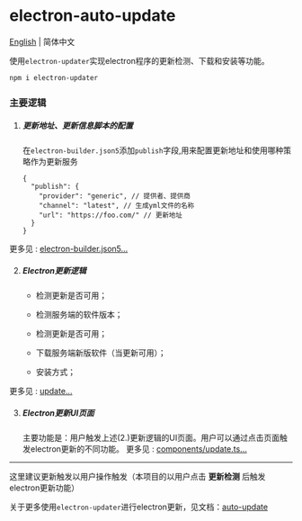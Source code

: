 # electron-auto-update

[English](README.md) | 简体中文

使用`electron-updater`实现electron程序的更新检测、下载和安装等功能。

```sh
npm i electron-updater
```

### 主要逻辑

1. ##### 更新地址、更新信息脚本的配置

   在`electron-builder.json5`添加`publish`字段,用来配置更新地址和使用哪种策略作为更新服务

    ``` json5
    {
      "publish": {
        "provider": "generic", // 提供者、提供商
        "channel": "latest", // 生成yml文件的名称
        "url": "https://foo.com/" // 更新地址
      }
    }
    ```

更多见 : [electron-builder.json5...](xxx)

2. ##### Electron更新逻辑

   - 检测更新是否可用；

   - 检测服务端的软件版本；

   - 检测更新是否可用；

   - 下载服务端新版软件（当更新可用）；
   - 安装方式；

  更多见 : [update...](https://github.com/electron-vite/electron-vite-react/blob/main/electron/main/update.ts)

3. ##### Electron更新UI页面

    主要功能是：用户触发上述(2.)更新逻辑的UI页面。用户可以通过点击页面触发electron更新的不同功能。
    更多见 : [components/update.ts...](https://github.com/electron-vite/electron-vite-react/tree/main/src/components/update/index.tsx)

---

这里建议更新触发以用户操作触发（本项目的以用户点击 **更新检测** 后触发electron更新功能）

关于更多使用`electron-updater`进行electron更新，见文档：[auto-update](https://www.electron.build/.html)
